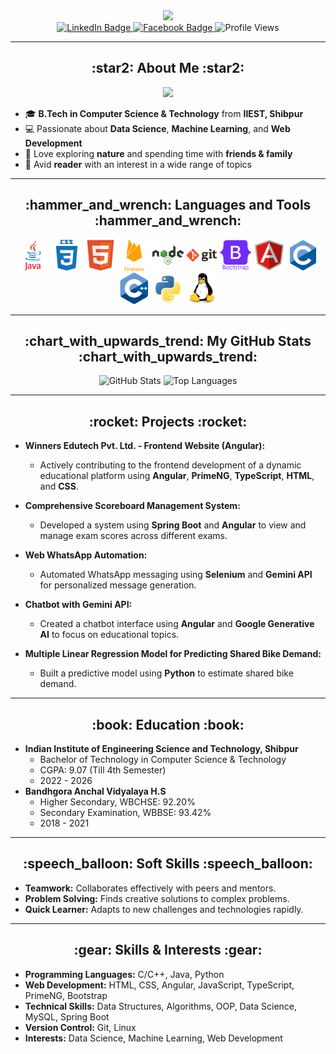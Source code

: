 <div align="center">
  <img src="https://capsule-render.vercel.app/api?text=Uttam&nbsp;Mahata&animation=fadeIn&type=waving&color=auto&height=200&fontSize=60"/>
</div>

<div align="center">
  <a href="https://www.linkedin.com/in/uttam-mahata-4b0364259/" target="_blank">
    <img src="https://img.shields.io/badge/LinkedIn-0077B5?style=for-the-badge&logo=linkedin&logoColor=white" alt="LinkedIn Badge"/>
  </a>
  <a href="https://www.facebook.com/uttamm.21.0.4.8/" target="_blank">
    <img src="https://img.shields.io/badge/Facebook-1877F2?style=for-the-badge&logo=facebook&logoColor=white" alt="Facebook Badge"/>
  </a>
  <img src="https://komarev.com/ghpvc/?username=Uttam-Mahata&style=flat-square&color=blue" alt="Profile Views"/>
</div>

---

<h2 align="center"> :star2: About Me :star2:</h2>

<p align="center">
  <img src="https://img.icons8.com/ios-filled/50/000000/student-male.png"/>
</p>

- 🎓 **B.Tech in Computer Science & Technology** from **IIEST, Shibpur**
- 💻 Passionate about **Data Science**, **Machine Learning**, and **Web Development**
- 🌱 Love exploring **nature** and spending time with **friends & family**
- 📖 Avid **reader** with an interest in a wide range of topics

---

<h2 align="center"> :hammer_and_wrench: Languages and Tools :hammer_and_wrench:</h2>

<div align="center">
  <img src="https://github.com/devicons/devicon/blob/master/icons/java/java-original-wordmark.svg" alt="Java" width="50" height="50"/>
  <img src="https://github.com/devicons/devicon/blob/master/icons/css3/css3-plain-wordmark.svg" alt="CSS" width="50" height="50"/>
  <img src="https://github.com/devicons/devicon/blob/master/icons/html5/html5-original.svg" alt="HTML" width="50" height="50"/>
  <img src="https://github.com/devicons/devicon/blob/master/icons/firebase/firebase-plain-wordmark.svg" alt="Firebase" width="50" height="50"/>
  <img src="https://github.com/devicons/devicon/blob/master/icons/nodejs/nodejs-original-wordmark.svg" alt="NodeJS" width="50" height="50"/>
  <img src="https://github.com/devicons/devicon/blob/master/icons/git/git-original-wordmark.svg" alt="Git" width="50" height="50"/>
  <img src="https://github.com/devicons/devicon/blob/master/icons/bootstrap/bootstrap-plain-wordmark.svg" alt="Bootstrap" width="50" height="50"/>
  <img src="https://github.com/devicons/devicon/blob/master/icons/angularjs/angularjs-original.svg" alt="Angular" width="50" height="50"/>
  <img src="https://github.com/devicons/devicon/blob/master/icons/c/c-original.svg" alt="C" width="50" height="50"/>
  <img src="https://github.com/devicons/devicon/blob/master/icons/cplusplus/cplusplus-original.svg" alt="C++" width="50" height="50"/>
  <img src="https://github.com/devicons/devicon/blob/master/icons/python/python-original.svg" alt="Python" width="50" height="50"/>
  <img src="https://github.com/devicons/devicon/blob/master/icons/linux/linux-original.svg" alt="Linux" width="50" height="50"/>
</div>

---

<h2 align="center"> :chart_with_upwards_trend: My GitHub Stats :chart_with_upwards_trend:</h2>

<div align="center">
  <img src="https://github-readme-stats.vercel.app/api?username=Uttam-Mahata&show_icons=true&theme=tokyonight" alt="GitHub Stats"/>
  <img src="https://github-readme-stats.vercel.app/api/top-langs/?username=Uttam-Mahata&theme=tokyonight&layout=compact" alt="Top Languages"/>
</div>

---

<h2 align="center"> :rocket: Projects :rocket:</h2>

- **Winners Edutech Pvt. Ltd. - Frontend Website (Angular):**
    - Actively contributing to the frontend development of a dynamic educational platform using **Angular**, **PrimeNG**, **TypeScript**, **HTML**, and **CSS**.

- **Comprehensive Scoreboard Management System:**
    - Developed a system using **Spring Boot** and **Angular** to view and manage exam scores across different exams.

- **Web WhatsApp Automation:**
    - Automated WhatsApp messaging using **Selenium** and **Gemini API** for personalized message generation.

- **Chatbot with Gemini API:**
    - Created a chatbot interface using **Angular** and **Google Generative AI** to focus on educational topics.

- **Multiple Linear Regression Model for Predicting Shared Bike Demand:**
    - Built a predictive model using **Python** to estimate shared bike demand.

---

<h2 align="center"> :book: Education :book:</h2>

- **Indian Institute of Engineering Science and Technology, Shibpur**
    - Bachelor of Technology in Computer Science & Technology
    - CGPA: 9.07 (Till 4th Semester)
    - 2022 - 2026
- **Bandhgora Anchal Vidyalaya H.S**
    - Higher Secondary, WBCHSE: 92.20%
    - Secondary Examination, WBBSE: 93.42%
    - 2018 - 2021

---

<h2 align="center"> :speech_balloon: Soft Skills :speech_balloon:</h2>

- **Teamwork:** Collaborates effectively with peers and mentors.
- **Problem Solving:** Finds creative solutions to complex problems.
- **Quick Learner:** Adapts to new challenges and technologies rapidly.

---

<h2 align="center"> :gear: Skills & Interests :gear:</h2>

- **Programming Languages:** C/C++, Java, Python
- **Web Development:** HTML, CSS, Angular, JavaScript, TypeScript, PrimeNG, Bootstrap
- **Technical Skills:** Data Structures, Algorithms, OOP, Data Science, MySQL, Spring Boot
- **Version Control:** Git, Linux
- **Interests:** Data Science, Machine Learning, Web Development
